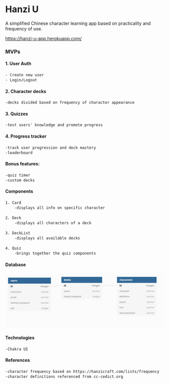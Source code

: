 # Hanzi U

A simplified Chinese character learning app based on practicality and frequency of use.

https://hanzi-u-app.herokuapp.com/


### MVPs

#### 1. User Auth

    - Create new user
    - Login/Logout

#### 2. Character decks

    -decks divided based on frequency of character appearance

#### 3. Quizzes

    -test users' knowledge and promote progress

#### 4. Progress tracker

    -track user progression and deck mastery
    -leaderboard

#### Bonus features:
    -quiz timer
    -custom decks

#### Components

    1. Card
        -displays all info on specific character

    2. Deck
        -displays all characters of a deck

    3. DeckList
        -displays all available decks
    
    4. Quiz
        -brings together the quiz components
    


#### Database

![database image](./HanziU_database.PNG)

#### Technologies
    -Chakra UI
#### References
    -character frequency based on https://hanzicraft.com/lists/frequency
    -character definitions referenced from cc-cedict.org

